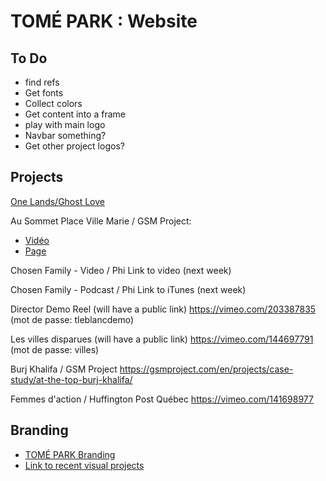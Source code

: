 # TOMÉ PARK : Website

## To Do

- find refs
- Get fonts
- Collect colors
- Get content into a frame
- play with main logo
- Navbar something?
- Get other project logos?

## Projects

[One Lands/Ghost Love](https://www.youtube.com/watch?v=HjlrUU3jYLU)

Au Sommet Place Ville Marie / GSM  Project:

- [Vidéo](https://vimeo.com/204925188)
- [Page](https://gsmproject.com/en/projects/case-study/au-sommet-place-ville-marie/)

Chosen Family - Video / Phi
Link to video (next week)

Chosen Family - Podcast / Phi
Link to iTunes (next week)

Director Demo Reel (will have a public link)
https://vimeo.com/203387835 (mot de passe: tleblancdemo​)

Les villes disparues (will have a public link)
https://vimeo.com/144697791 (mot de passe: villes)

Burj Khalifa / GSM Project
https://gsmproject.com/en/projects/case-study/at-the-top-burj-khalifa/

Femmes d'action / Huffington Post Québec
https://vimeo.com/141698977

## Branding

- [TOMÉ PARK Branding](https://drive.google.com/drive/folders/0B-4UiAciQJCEWkdqUnJXOE53Z0U?usp=sharing)
- [Link to recent visual projects](https://drive.google.com/drive/folders/0B8pBQiFycqOgLXczZFZzZndqZDg?usp=sharing)
